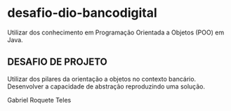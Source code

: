 # desafio-dio-bancodigital
Utilizar dos conhecimento em Programação Orientada a Objetos (POO) em Java.

## DESAFIO DE PROJETO
Utilizar dos pilares da orientação a objetos no contexto bancário.
Desenvolver a capacidade de abstração reproduzindo uma solução. 



Gabriel Roquete Teles
